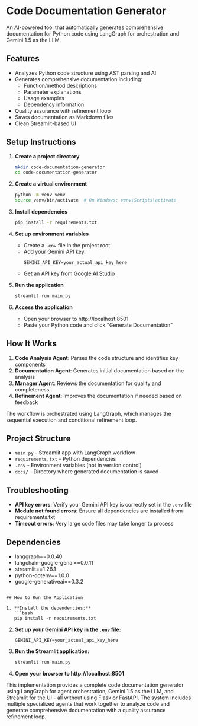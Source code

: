 
# Code Documentation Generator

An AI-powered tool that automatically generates comprehensive documentation for Python code using LangGraph for orchestration and Gemini 1.5 as the LLM.

## Features

- Analyzes Python code structure using AST parsing and AI
- Generates comprehensive documentation including:
  - Function/method descriptions
  - Parameter explanations
  - Usage examples
  - Dependency information
- Quality assurance with refinement loop
- Saves documentation as Markdown files
- Clean Streamlit-based UI

## Setup Instructions

1. **Create a project directory**
   ```bash
   mkdir code-documentation-generator
   cd code-documentation-generator
   ```

2. **Create a virtual environment**
   ```bash
   python -m venv venv
   source venv/bin/activate  # On Windows: venv\Scripts\activate
   ```

3. **Install dependencies**
   ```bash
   pip install -r requirements.txt
   ```

4. **Set up environment variables**
   - Create a `.env` file in the project root
   - Add your Gemini API key:
     ```
     GEMINI_API_KEY=your_actual_api_key_here
     ```
   - Get an API key from [Google AI Studio](https://aistudio.google.com/)

5. **Run the application**
   ```bash
   streamlit run main.py
   ```

6. **Access the application**
   - Open your browser to http://localhost:8501
   - Paste your Python code and click "Generate Documentation"

## How It Works

1. **Code Analysis Agent**: Parses the code structure and identifies key components
2. **Documentation Agent**: Generates initial documentation based on the analysis
3. **Manager Agent**: Reviews the documentation for quality and completeness
4. **Refinement Agent**: Improves the documentation if needed based on feedback

The workflow is orchestrated using LangGraph, which manages the sequential execution and conditional refinement loop.

## Project Structure

- `main.py` - Streamlit app with LangGraph workflow
- `requirements.txt` - Python dependencies
- `.env` - Environment variables (not in version control)
- `docs/` - Directory where generated documentation is saved

## Troubleshooting

- **API key errors**: Verify your Gemini API key is correctly set in the `.env` file
- **Module not found errors**: Ensure all dependencies are installed from requirements.txt
- **Timeout errors**: Very large code files may take longer to process

## Dependencies

- langgraph==0.0.40
- langchain-google-genai==0.0.11
- streamlit==1.28.1
- python-dotenv==1.0.0
- google-generativeai==0.3.2
```

## How to Run the Application

1. **Install the dependencies:**
   ```bash
   pip install -r requirements.txt
   ```

2. **Set up your Gemini API key in the `.env` file:**
   ```
   GEMINI_API_KEY=your_actual_api_key_here
   ```

3. **Run the Streamlit application:**
   ```bash
   streamlit run main.py
   ```

4. **Open your browser to http://localhost:8501**

This implementation provides a complete code documentation generator using LangGraph for agent orchestration, Gemini 1.5 as the LLM, and Streamlit for the UI - all without using Flask or FastAPI. The system includes multiple specialized agents that work together to analyze code and generate comprehensive documentation with a quality assurance refinement loop.